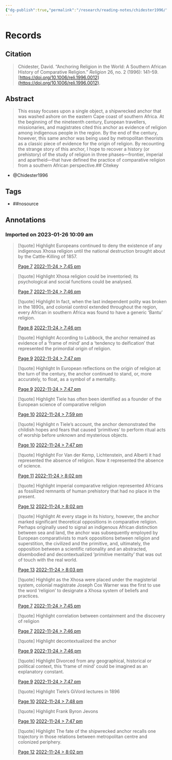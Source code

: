 ```yaml
---
{"dg-publish":true,"permalink":"/research/reading-notes/chidester1996/","tags":["gardenEntry"]}
---
```



# Records
## Citation
> Chidester, David. “Anchoring Religion in the World: A Southern African History of Comparative Religion.” _Religion_ 26, no. 2 (1996): 141–59. [https://doi.org/10.1006/reli.1996.0012](https://doi.org/10.1006/reli.1996.0012).

## Abstract
> This essay focuses upon a single object, a shipwrecked anchor that was washed ashore on the eastern Cape coast of southern Africa. At the beginning of the nineteenth century, European travellers, missionaries, and magistrates cited this anchor as evidence of religion among indigenous people in the region. By the end of the century, however, this same anchor was being used by metropolitan theorists as a classic piece of evidence for the origin of religion. By recounting the strange story of this anchor, I hope to recover a history (or prehistory) of the study of religion in three phases—frontier, imperial and apartheid—that have defined the practice of comparative religion from a southern African perspective.## Citekey
- @Chidester1996

## Tags
- ##nosource

## Annotations

### Imported on 2023-01-26 10:09 am

> [!quote] Highlight
> Europeans continued to deny the existence of any indigenous Xhosa religion until the national destruction brought about by the Cattle-Killing of 1857.
>
> [Page 7](zotero://open-pdf/library/items/NDV9N4JI?page=7) [2022-11-24 > 7:45 pm](2022-11-24#7:45%20pm)

> [!quote] Highlight
> Xhosa religion could be inventoried; its psychological and social functions could be analysed.
>
> [Page 7](zotero://open-pdf/library/items/NDV9N4JI?page=7) [2022-11-24 > 7:46 pm](2022-11-24#7:46%20pm)

> [!quote] Highlight
> In fact, when the last independent polity was broken in the 1890s, and colonial control extended throughout the region, every African in southern Africa was found to have a generic ‘Bantu’ religion.
>
> [Page 8](zotero://open-pdf/library/items/NDV9N4JI?page=8) [2022-11-24 > 7:46 pm](2022-11-24#7:46%20pm)

> [!quote] Highlight
> According to Lubbock, the anchor remained as evidence of a ‘frame of mind’ and a ‘tendency to deification’ that represented the primordial origin of religion.
>
> [Page 9](zotero://open-pdf/library/items/NDV9N4JI?page=9) [2022-11-24 > 7:47 pm](2022-11-24#7:47%20pm)

> [!quote] Highlight
> In European reflections on the origin of religion at the turn of the century, the anchor continued to stand, or, more accurately, to float, as a symbol of a mentality.
>
> [Page 9](zotero://open-pdf/library/items/NDV9N4JI?page=9) [2022-11-24 > 7:47 pm](2022-11-24#7:47%20pm)

> [!quote] Highlight
> Tiele has often been identified as a founder of the European science of comparative religion
>
> [Page 10](zotero://open-pdf/library/items/NDV9N4JI?page=10) [2022-11-24 > 7:59 pm](2022-11-24#7:59%20pm)

> [!quote] Highlight
> n Tiele’s account, the anchor demonstrated the childish hopes and fears that caused ‘primitives’ to perform ritual acts of worship before unknown and mysterious objects.
>
> [Page 10](zotero://open-pdf/library/items/NDV9N4JI?page=10) [2022-11-24 > 7:47 pm](2022-11-24#7:47%20pm)

> [!quote] Highlight
> For Van der Kemp, Lichtenstein, and Alberti it had represented the absence of religion. Now it represented the absence of science.
>
> [Page 11](zotero://open-pdf/library/items/NDV9N4JI?page=11) [2022-11-24 > 8:02 pm](2022-11-24#8:02%20pm)

> [!quote] Highlight
> imperial comparative religion represented Africans as fossilized remnants of human prehistory that had no place in the present.
>
> [Page 12](zotero://open-pdf/library/items/NDV9N4JI?page=12) [2022-11-24 > 8:02 pm](2022-11-24#8:02%20pm)

> [!quote] Highlight
> At every stage in its history, however, the anchor marked significant theoretical oppositions in comparative religion. Perhaps originally used to signal an indigenous African distinction between sea and land, the anchor was subsequently employed by European comparativists to mark oppositions between religion and superstition, the civilized and the primitive, and, ultimately, the opposition between a scientific rationality and an abstracted, disembodied and decontextualized ‘primitive mentality’ that was out of touch with the real world.
>
> [Page 13](zotero://open-pdf/library/items/NDV9N4JI?page=13) [2022-11-24 > 8:03 pm](2022-11-24#8:03%20pm)

> [!quote] Highlight
> as the Xhosa were placed under the magisterial system, colonial magistrate Joseph Cox Warner was the first to use the word ‘religion’ to designate a Xhosa system of beliefs and practices.
>
> [Page 7](zotero://open-pdf/library/items/NDV9N4JI?page=7) [2022-11-24 > 7:45 pm](2022-11-24#7:45%20pm)

> [!quote] Highlight
> correlation between containment and the discovery of religion
>
> [Page 7](zotero://open-pdf/library/items/NDV9N4JI?page=7) [2022-11-24 > 7:46 pm](2022-11-24#7:46%20pm)

> [!quote] Highlight
> decontextualized the anchor
>
> [Page 9](zotero://open-pdf/library/items/NDV9N4JI?page=9) [2022-11-24 > 7:46 pm](2022-11-24#7:46%20pm)

> [!quote] Highlight
> Divorced from any geographical, historical or political context, this ‘frame of mind’ could be imagined as an explanatory constant.
>
> [Page 9](zotero://open-pdf/library/items/NDV9N4JI?page=9) [2022-11-24 > 7:47 pm](2022-11-24#7:47%20pm)

> [!quote] Highlight
> Tiele’s GiVord lectures in 1896
>
> [Page 10](zotero://open-pdf/library/items/NDV9N4JI?page=10) [2022-11-24 > 7:48 pm](2022-11-24#7:48%20pm)

> [!quote] Highlight
> Frank Byron Jevons
>
> [Page 10](zotero://open-pdf/library/items/NDV9N4JI?page=10) [2022-11-24 > 7:47 pm](2022-11-24#7:47%20pm)

> [!quote] Highlight
> The fate of the shipwrecked anchor recalls one trajectory in those relations between metropolitan centre and colonized periphery.
>
> [Page 12](zotero://open-pdf/library/items/NDV9N4JI?page=12) [2022-11-24 > 8:02 pm](2022-11-24#8:02%20pm)





